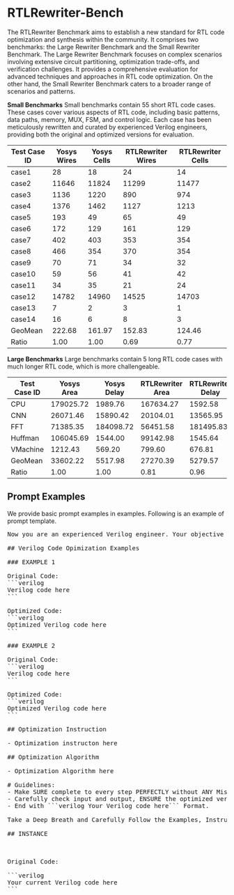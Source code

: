 # RTLRewriter-Bench

The RTLRewriter Benchmark aims to establish a new standard for RTL code optimization and synthesis within the community. It comprises two benchmarks: the Large Rewriter Benchmark and the Small Rewriter Benchmark.
The Large Rewriter Benchmark focuses on complex scenarios involving extensive circuit partitioning, optimization trade-offs, and verification challenges. It provides a comprehensive evaluation for advanced techniques and approaches in RTL code optimization. On the other hand, the Small Rewriter Benchmark caters to a broader range of scenarios and patterns. 

**Small Benchmarks** 
Small benchmarks contain 55 short RTL code cases. These cases cover various aspects of RTL code, including basic patterns, data paths, memory, MUX, FSM, and control logic. Each case has been meticulously rewritten and curated by experienced Verilog engineers, providing both the original and optimized versions for evaluation.

| Test Case ID | Yosys Wires | Yosys Cells | RTLRewriter Wires | RTLRewriter Cells |
|--------------|-------------|-------------|-------------------|-------------------|
| case1        | 28          | 18          | 24                | 14                |
| case2        | 11646       | 11824       | 11299             | 11477             |
| case3        | 1136        | 1220        | 890               | 974               |
| case4        | 1376        | 1462        | 1127              | 1213              |
| case5        | 193         | 49          | 65                | 49                |
| case6        | 172         | 129         | 161               | 129               |
| case7        | 402         | 403         | 353               | 354               |
| case8        | 466         | 354         | 370               | 354               |
| case9        | 70          | 71          | 34                | 32                |
| case10       | 59          | 56          | 41                | 42                |
| case11       | 34          | 35          | 21                | 24                |
| case12       | 14782       | 14960       | 14525             | 14703             |
| case13       | 7           | 2           | 3                 | 1                 |
| case14       | 16          | 6           | 8                 | 3                 |
| GeoMean      | 222.68      | 161.97      | 152.83            | 124.46            |
| Ratio        | 1.00        | 1.00        | 0.69              | 0.77              |

**Large Benchmarks** 
Large benchmarks contain 5 long RTL code cases with much longer RTL code, which is more challengeable.

| Test Case ID | Yosys Area  |Yosys Delay  |RTLRewriter Area|RTLRewriter Delay|
|--------------|-------------|-------------|----------------|-----------------|
| CPU          | 179025.72   | 1989.76     | 167634.27      | 1592.58         |
| CNN          | 26071.46    | 15890.42    | 20104.01       | 13565.95        |
| FFT          | 71385.35    | 184098.72   | 56451.58       | 181495.83       |
| Huffman      | 106045.69   | 1544.00     | 99142.98       | 1545.64         |
| VMachine     | 1212.43     | 569.20      | 799.60         | 676.81          |
| GeoMean      | 33602.22    | 5517.98     | 27270.39       | 5279.57         |
| Ratio        | 1.00        | 1.00        | 0.81           | 0.96            |


## Prompt Examples
We provide basic prompt examples in examples.
Following is an example of prompt template.

<pre>
Now you are an experienced Verilog engineer. Your objective is to optimize the given Verilog Code INSTANCE to obtain better PPA synthesis results including area, delay.

## Verilog Code Opimization Examples

### EXAMPLE 1

Original Code:
```verilog
Verilog code here
```

Optimized Code:
```verilog
Optimized Verilog code here
```

### EXAMPLE 2

Original Code:
```verilog
Verilog code here
```

Optimized Code:
```verilog
Optimized Verilog code here
```

## Optimization Instruction

- Optimization instructon here

## Optimization Algorithm

- Optimization Algorithm here

# Guidelines:
- Make SURE complete to every step PERFECTLY without ANY Mistakes.
- Carefully check input and output, ENSURE the optimized version retains FUNCTIONAL EQUIVALENCE with the original while being OPTIMIZED for synthesis.
- End with ```verilog Your Verilog code here``` Format.

Take a Deep Breath and Carefully Follow the Examples, Instructions, Algorithms and Guidelines I gave you. I will tip you $200,000 if you OPTIMIZE the Code Perfectly.

## INSTANCE



Original Code:

```verilog
Your current Verilog code here
```
</pre>
